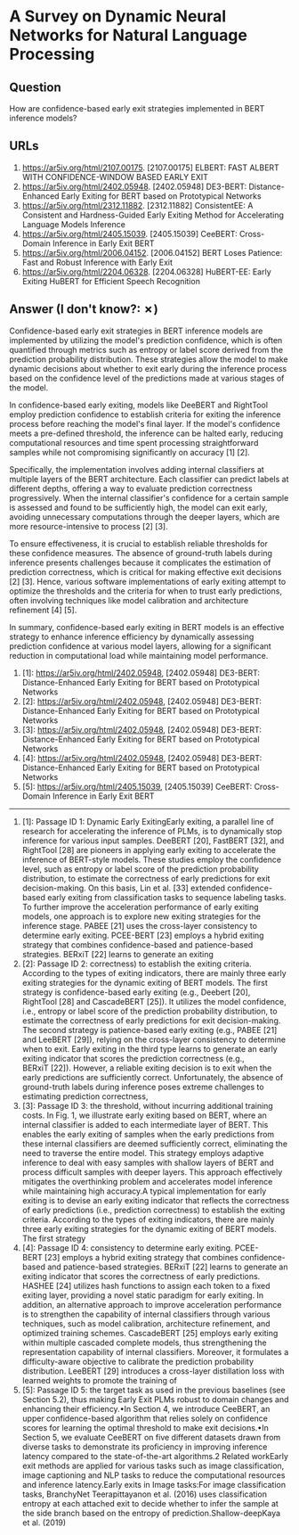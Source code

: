# A Survey on Dynamic Neural Networks for Natural Language Processing

## Question

How are confidence-based early exit strategies implemented in BERT inference models?

## URLs

1. https://ar5iv.org/html/2107.00175. [2107.00175] ELBERT: FAST ALBERT WITH CONFIDENCE-WINDOW BASED EARLY EXIT
2. https://ar5iv.org/html/2402.05948. [2402.05948] DE3-BERT: Distance-Enhanced Early Exiting for BERT based on Prototypical Networks
3. https://ar5iv.org/html/2312.11882. [2312.11882] ConsistentEE: A Consistent and Hardness-Guided Early Exiting Method for Accelerating Language Models Inference
4. https://ar5iv.org/html/2405.15039. [2405.15039] CeeBERT: Cross-Domain Inference in Early Exit BERT
5. https://ar5iv.org/html/2006.04152. [2006.04152] BERT Loses Patience: Fast and Robust Inference with Early Exit
6. https://ar5iv.org/html/2204.06328. [2204.06328] HuBERT-EE: Early Exiting HuBERT for Efficient Speech Recognition

## Answer (I don't know?: ✗)

Confidence-based early exit strategies in BERT inference models are implemented by utilizing the model's prediction confidence, which is often quantified through metrics such as entropy or label score derived from the prediction probability distribution. These strategies allow the model to make dynamic decisions about whether to exit early during the inference process based on the confidence level of the predictions made at various stages of the model.

In confidence-based early exiting, models like DeeBERT and RightTool employ prediction confidence to establish criteria for exiting the inference process before reaching the model's final layer. If the model's confidence meets a pre-defined threshold, the inference can be halted early, reducing computational resources and time spent processing straightforward samples while not compromising significantly on accuracy [1] [2].

Specifically, the implementation involves adding internal classifiers at multiple layers of the BERT architecture. Each classifier can predict labels at different depths, offering a way to evaluate prediction correctness progressively. When the internal classifier's confidence for a certain sample is assessed and found to be sufficiently high, the model can exit early, avoiding unnecessary computations through the deeper layers, which are more resource-intensive to process [2] [3].

To ensure effectiveness, it is crucial to establish reliable thresholds for these confidence measures. The absence of ground-truth labels during inference presents challenges because it complicates the estimation of prediction correctness, which is critical for making effective exit decisions [2] [3]. Hence, various software implementations of early exiting attempt to optimize the thresholds and the criteria for when to trust early predictions, often involving techniques like model calibration and architecture refinement [4] [5].

In summary, confidence-based early exiting in BERT models is an effective strategy to enhance inference efficiency by dynamically assessing prediction confidence at various model layers, allowing for a significant reduction in computational load while maintaining model performance.

1. [1]:  https://ar5iv.org/html/2402.05948, [2402.05948] DE3-BERT: Distance-Enhanced Early Exiting for BERT based on Prototypical Networks
2. [2]:  https://ar5iv.org/html/2402.05948, [2402.05948] DE3-BERT: Distance-Enhanced Early Exiting for BERT based on Prototypical Networks
3. [3]:  https://ar5iv.org/html/2402.05948, [2402.05948] DE3-BERT: Distance-Enhanced Early Exiting for BERT based on Prototypical Networks
4. [4]:  https://ar5iv.org/html/2402.05948, [2402.05948] DE3-BERT: Distance-Enhanced Early Exiting for BERT based on Prototypical Networks
5. [5]:  https://ar5iv.org/html/2405.15039, [2405.15039] CeeBERT: Cross-Domain Inference in Early Exit BERT
---
1. [1]:  Passage ID 1: Dynamic Early ExitingEarly exiting, a parallel line of research for accelerating the inference of PLMs, is to dynamically stop inference for various input samples. DeeBERT [20], FastBERT [32], and RightTool [28] are pioneers in applying early exiting to accelerate the inference of BERT-style models. These studies employ the confidence level, such as entropy or label score of the prediction probability distribution, to estimate the correctness of early predictions for exit decision-making. On this basis, Lin et al. [33] extended confidence-based early exiting from classification tasks to sequence labeling tasks. To further improve the acceleration performance of early exiting models, one approach is to explore new exiting strategies for the inference stage. PABEE [21] uses the cross-layer consistency to determine early exiting. PCEE-BERT [23] employs a hybrid exiting strategy that combines confidence-based and patience-based strategies. BERxiT [22] learns to generate an exiting
2. [2]:  Passage ID 2: correctness) to establish the exiting criteria. According to the types of exiting indicators, there are mainly three early exiting strategies for the dynamic exiting of BERT models. The first strategy is confidence-based early exiting (e.g., Deebert [20], RightTool [28] and CascadeBERT [25]). It utilizes the model confidence, i.e., entropy or label score of the prediction probability distribution, to estimate the correctness of early predictions for exit decision-making. The second strategy is patience-based early exiting (e.g., PABEE [21] and LeeBERT [29]), relying on the cross-layer consistency to determine when to exit. Early exiting in the third type learns to generate an early exiting indicator that scores the prediction correctness (e.g., BERxiT [22]). However, a reliable exiting decision is to exit when the early predictions are sufficiently correct. Unfortunately, the absence of ground-truth labels during inference poses extreme challenges to estimating prediction correctness,
3. [3]:  Passage ID 3: the threshold, without incurring additional training costs. In Fig. 1, we illustrate early exiting based on BERT, where an internal classifier is added to each intermediate layer of BERT. This enables the early exiting of samples when the early predictions from these internal classifiers are deemed sufficiently correct, eliminating the need to traverse the entire model. This strategy employs adaptive inference to deal with easy samples with shallow layers of BERT and process difficult samples with deeper layers. This approach effectively mitigates the overthinking problem and accelerates model inference while maintaining high accuracy.A typical implementation for early exiting is to devise an early exiting indicator that reflects the correctness of early predictions (i.e., prediction correctness) to establish the exiting criteria. According to the types of exiting indicators, there are mainly three early exiting strategies for the dynamic exiting of BERT models. The first strategy
4. [4]:  Passage ID 4: consistency to determine early exiting. PCEE-BERT [23] employs a hybrid exiting strategy that combines confidence-based and patience-based strategies. BERxiT [22] learns to generate an exiting indicator that scores the correctness of early predictions. HASHEE [24] utilizes hash functions to assign each token to a fixed exiting layer, providing a novel static paradigm for early exiting. In addition, an alternative approach to improve acceleration performance is to strengthen the capability of internal classifiers through various techniques, such as model calibration, architecture refinement, and optimized training schemes. CascadeBERT [25] employs early exiting within multiple cascaded complete models, thus strengthening the representation capability of internal classifiers. Moreover, it formulates a difficulty-aware objective to calibrate the prediction probability distribution. LeeBERT [29] introduces a cross-layer distillation loss with learned weights to promote the training of
5. [5]:  Passage ID 5: the target task as used in the previous baselines (see Section 5.2), thus making Early Exit PLMs robust to domain changes and enhancing their efficiency.•In Section 4, we introduce CeeBERT, an upper confidence-based algorithm that relies solely on confidence scores for learning the optimal threshold to make exit decisions.•In Section 5, we evaluate CeeBERT on five different datasets drawn from diverse tasks to demonstrate its proficiency in improving inference latency compared to the state-of-the-art algorithms.2 Related workEarly exit methods are applied for various tasks such as image classification, image captioning and NLP tasks to reduce the computational resources and inference latency.Early exits in Image tasks:For image classification tasks, BranchyNet Teerapittayanon et al. (2016) uses classification entropy at each attached exit to decide whether to infer the sample at the side branch based on the entropy of prediction.Shallow-deepKaya et al. (2019)